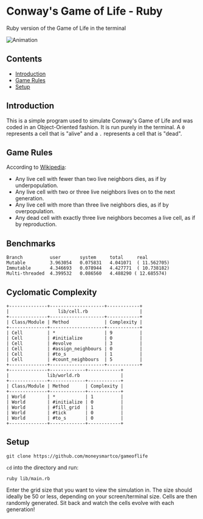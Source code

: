 # Conway's Game of Life - Ruby

Ruby version of the Game of Life in the terminal

![Animation](https://media.giphy.com/media/1etWs6I0jIMHS4Db5u/giphy.gif)

## Contents

- [Introduction](#introduction)
- [Game Rules](#game-rules)
- [Setup](#setup)

## Introduction

This is a simple program used to simulate Conway's Game of Life and was coded in an Object-Oriented fashion. It is run purely in the terminal. A `0` represents a cell that is "alive" and a `.` represents a cell that is "dead".

## Game Rules

According to [Wikipedia](#https://en.wikipedia.org/wiki/Conway%27s_Game_of_Life):

- Any live cell with fewer than two live neighbors dies, as if by underpopulation.
- Any live cell with two or three live neighbors lives on to the next generation.
- Any live cell with more than three live neighbors dies, as if by overpopulation.
- Any dead cell with exactly three live neighbors becomes a live cell, as if by reproduction.

## Benchmarks

```
Branch          user       system     total     real
Mutable         3.963054   0.075831   4.041071  ( 11.562705)
Immutable       4.346693   0.078944   4.427771  ( 10.738182)
Multi-threaded  4.399532   0.086560   4.488290 ( 12.685574)
```

## Cyclomatic Complexity

```
+--------------+--------------------+------------+
|                  lib/cell.rb                   |
+--------------+--------------------+------------+
| Class/Module | Method             | Complexity |
+--------------+--------------------+------------+
| Cell         | *                  | 9          |
| Cell         | #initialize        | 0          |
| Cell         | #evolve            | 3          |
| Cell         | #assign_neighbours | 0          |
| Cell         | #to_s              | 1          |
| Cell         | #count_neighbours  | 5          |
+--------------+--------------------+------------+
+--------------+-------------+------------+
|              lib/world.rb               |
+--------------+-------------+------------+
| Class/Module | Method      | Complexity |
+--------------+-------------+------------+
| World        | *           | 1          |
| World        | #initialize | 0          |
| World        | #fill_grid  | 1          |
| World        | #tick       | 0          |
| World        | #to_s       | 0          |
+--------------+-------------+------------+
```

## Setup

```
git clone https://github.com/moneysmartco/gameoflife
```
`cd` into the directory and run:
```
ruby lib/main.rb
```
Enter the grid size that you want to view the simulation in. The size should ideally be 50 or less, depending on your screen/terminal size. Cells are then randomly generated. Sit back and watch the cells evolve with each generation!
